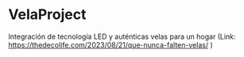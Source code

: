# VelaProject
Integración de tecnología LED y auténticas velas para un hogar (Link: https://thedecolife.com/2023/08/21/que-nunca-falten-velas/ )
